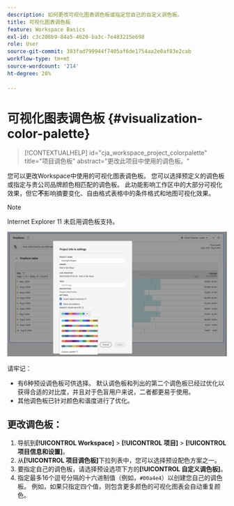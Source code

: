 ```yaml
---
description: 如何更改可视化图表调色板或指定您自己的自定义调色板。
title: 可视化图表调色板
feature: Workspace Basics
exl-id: c3c208b9-84a5-4620-ba3c-7e483215e698
role: User
source-git-commit: 383fad799944f7405af6de1754aa2e0af83e2cab
workflow-type: tm+mt
source-wordcount: '214'
ht-degree: 28%

---
```


# 可视化图表调色板 {#visualization-color-palette}

<!-- markdownlint-disable MD034 -->

>[!CONTEXTUALHELP]
>id="cja_workspace_project_colorpalette"
>title="项目调色板"
>abstract="更改此项目中使用的调色板。"

<!-- markdownlint-enable MD034 -->


您可以更改Workspace中使用的可视化图表调色板。 您可以选择预定义的调色板或指定与贵公司品牌颜色相匹配的调色板。 此功能影响工作区中的大部分可视化效果，但它&#x200B;**不**&#x200B;影响摘要变化、自由格式表格中的条件格式和地图可视化效果。

>[!NOTE]
>
>Internet Explorer 11 未启用调色板支持。

![项目信息和设置窗口。](assets/color-palettes.png)

请牢记：

* 有6种预设调色板可供选择。 默认调色板和列出的第二个调色板已经过优化以获得合适的对比度，并且对于色盲用户来说，二者都更易于使用。
* 其他调色板已针对颜色和谐度进行了优化。

## 更改调色板：

1. 导航到&#x200B;**[!UICONTROL Workspace]** > **[!UICONTROL 项目]** > **[!UICONTROL 项目信息和设置]**。
1. 从&#x200B;**[!UICONTROL 项目调色板]**&#x200B;下拉列表中，您可以选择预设配色方案之一。
1. 要指定自己的调色板，请选择预设选项下方的&#x200B;**[!UICONTROL 自定义调色板]**。
1. 指定最多16个逗号分隔的十六进制值（例如，`#00a4e4`）以创建您自己的调色板。 例如，如果只指定四个值，则包含更多颜色的可视化图表会自动重复颜色。
